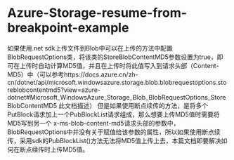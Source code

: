 # Azure-Storage-resume-from-breakpoint-example

如果使用.net sdk上传文件到Blob中可以在上传的方法中配置BlobRequestOptions类，将该类的StoreBlobContentMD5参数设置为true，即可在上传时自动计算MD5值，并且在上传时将此值写入到请求头部（Content-MD5）中（可以参考https://docs.azure.cn/zh-cn/dotnet/api/microsoft.windowsazure.storage.blob.blobrequestoptions.storeblobcontentmd5?view=azure-dotnet#Microsoft_WindowsAzure_Storage_Blob_BlobRequestOptions_StoreBlobContentMD5 此文档描述）
但是如果使用断点续传的方法，是将多个PutBlock请求加上一个PubBlockList请求组成，那么想要上传MD5值时需要将MD5写到另一个 x-ms-blob-content-md5请求头部的参数中，BlobRequestOptions中并没有关于赋值给该参数的属性，所以如果使用断点续传，采用sdk的PubBlockList()方法无法将MD5值上传上去，本篇文档即要解决如何在断点续传时上传MD5值。
